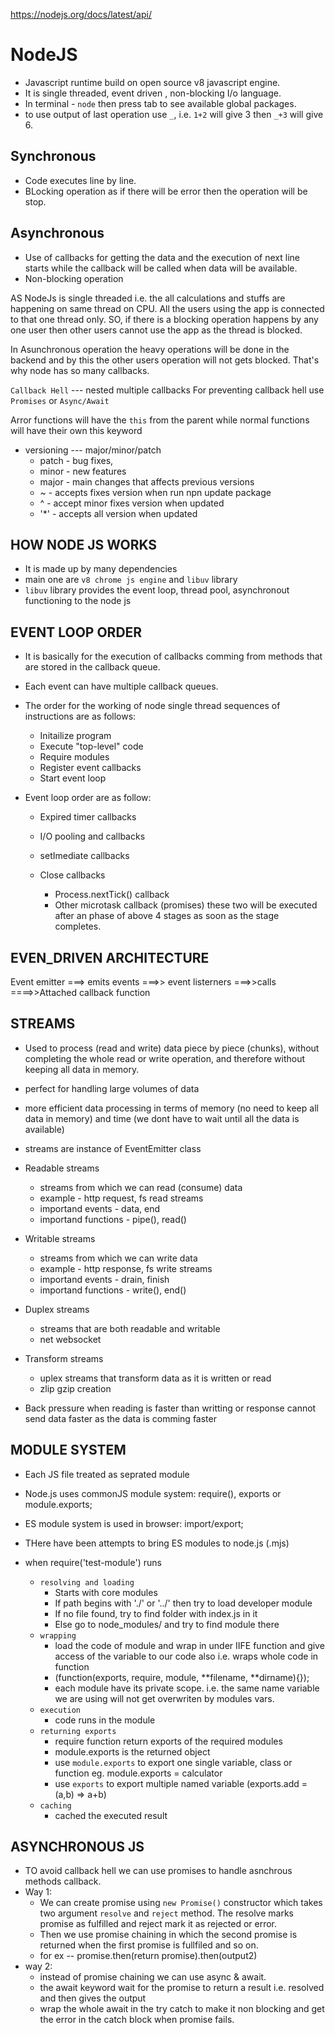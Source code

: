 https://nodejs.org/docs/latest/api/

# NodeJS

- Javascript runtime build on open source v8 javascript engine.
- It is single threaded, event driven , non-blocking I/o language.
- In terminal - `node` then press tab to see available global packages.
- to use output of last operation use `_`, i.e. `1+2` will give 3 then `_+3` will give 6.

## Synchronous

- Code executes line by line.
- BLocking operation as if there will be error then the operation will be stop.

## Asynchronous

- Use of callbacks for getting the data and the execution of next line starts while the callback will be called when data will be available.
- Non-blocking operation

AS NodeJs is single threaded i.e. the all calculations and stuffs are happening on same thread on CPU. All the users using the app is connected to that one thread only. SO, if there is a blocking operation happens by any one user then other users cannot use the app as the thread is blocked.

In Asunchronous operation the heavy operations will be done in the backend and by this the other users operation will not gets blocked. That's why node has so many callbacks.

`Callback Hell` --- nested multiple callbacks
For preventing callback hell use `Promises` or `Async/Await`

Arror functions will have the `this` from the parent while normal functions will have their own this keyword

- versioning --- major/minor/patch
  - patch - bug fixes,
  - minor - new features
  - major - main changes that affects previous versions
  - ~ - accepts fixes version when run npn update package
  - ^ - accept minor fixes version when updated
  - '\*' - accepts all version when updated

## HOW NODE JS WORKS

- It is made up by many dependencies
- main one are `v8 chrome js engine` and `libuv` library
- `libuv` library provides the event loop, thread pool, asynchronout functioning to the node js

## EVENT LOOP ORDER

- It is basically for the execution of callbacks comming from methods that are stored in the callback queue.
- Each event can have multiple callback queues.
- The order for the working of node single thread sequences of instructions are as follows:
  - Initailize program
  - Execute "top-level" code
  - Require modules
  - Register event callbacks
  - Start event loop
- Event loop order are as follow:

  - Expired timer callbacks
  - I/O pooling and callbacks
  - setImediate callbacks
  - Close callbacks

    - Process.nextTick() callback
    - Other microtask callback (promises)
      these two will be executed after an phase of above 4 stages as soon as the stage completes.

## EVEN_DRIVEN ARCHITECTURE

Event emitter ===> emits events ===>> event listerners ===>>calls ====>>Attached callback function

## STREAMS

- Used to process (read and write) data piece by piece (chunks), without completing the whole read or write operation, and therefore without keeping all data in memory.
- perfect for handling large volumes of data
- more efficient data processing in terms of memory (no need to keep all data in memory) and time (we dont have to wait until all the data is available)
- streams are instance of EventEmitter class
- Readable streams
  - streams from which we can read (consume) data
  - example - http request, fs read streams
  - importand events - data, end
  - importand functions - pipe(), read()
- Writable streams
  - streams from which we can write data
  - example - http response, fs write streams
  - importand events - drain, finish
  - importand functions - write(), end()
- Duplex streams
  - streams that are both readable and writable
  - net websocket
- Transform streams

  - uplex streams that transform data as it is written or read
  - zlip gzip creation

- Back pressure when reading is faster than writting or response cannot send data faster as the data is comming faster

## MODULE SYSTEM

- Each JS file treated as seprated module
- Node.js uses commonJS module system: require(), exports or module.exports;
- ES module system is used in browser: import/export;
- THere have been attempts to bring ES modules to node.js (.mjs)

- when require('test-module') runs
  - `resolving and loading`
    - Starts with core modules
    - If path begins with './' or '../' then try to load developer module
    - If no file found, try to find folder with index.js in it
    - Else go to node_modules/ and try to find module there
  - `wrapping`
    - load the code of module and wrap in under IIFE function and give access of the variable to our code also i.e. wraps whole code in function
    - (function(exports, require, module, **filename, **dirname){});
    - each module have its private scope. i.e. the same name variable we are using will not get overwriten by modules vars.
  - `execution`
    - code runs in the module
  - `returning exports`
    - require function return exports of the required modules
    - module.exports is the returned object
    - use `module.exports` to export one single variable, class or function eg. module.exports = calculator
    - use `exports` to export multiple named variable
      (exports.add = (a,b) => a+b)
  - `caching`
    - cached the executed result

## ASYNCHRONOUS JS

- TO avoid callback hell we can use promises to handle asnchrous methods callback.
- Way 1:
  - We can create promise using `new Promise()` constructor which takes two argument `resolve` and `reject` method. The resolve marks promise as fulfilled and reject mark it as rejected or error.
  - Then we use promise chaining in which the second promise is returned when the first promise is fullfiled and so on.
  - for ex -- promise.then(return promise).then(output2)
- way 2:
  - instead of promise chaining we can use async & await.
  - the await keyword wait for the promise to return a result i.e. resolved and then gives the output
  - wrap the whole await in the try catch to make it non blocking and get the error in the catch block when promise fails.
